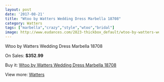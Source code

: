 ```yaml
---
layout: post
date: '2017-08-21'
title: "Wtoo by Watters Wedding Dress Marbella 18708"
category: Watters
tags: ["marbella","crazy","style","wtoo","bridal"]
image: http://www.eudances.com/2823-thickbox_default/wtoo-by-watters-wedding-dress-marbella-18708.jpg
---
```

Wtoo by Watters Wedding Dress Marbella 18708

On Sales: **$352.99**
<a href="https://www.eudances.com/en/watters/965-wtoo-by-watters-wedding-dress-marbella-18708.html"><amp-img layout="responsive" width="600" height="600" src="//www.eudances.com/2823-thickbox_default/wtoo-by-watters-wedding-dress-marbella-18708.jpg" alt="Wtoo by Watters Wedding Dress Marbella 18708 0" /></a>
<a href="https://www.eudances.com/en/watters/965-wtoo-by-watters-wedding-dress-marbella-18708.html"><amp-img layout="responsive" width="600" height="600" src="//www.eudances.com/2824-thickbox_default/wtoo-by-watters-wedding-dress-marbella-18708.jpg" alt="Wtoo by Watters Wedding Dress Marbella 18708 1" /></a>

Buy it: [Wtoo by Watters Wedding Dress Marbella 18708](https://www.eudances.com/en/watters/965-wtoo-by-watters-wedding-dress-marbella-18708.html "Wtoo by Watters Wedding Dress Marbella 18708")

View more: [Watters](https://www.eudances.com/en/12-watters "Watters")